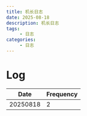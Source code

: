 ```yaml
---
title: 机长日志
date: 2025-08-18
description: 机长日志
tags:
     - 日志
categories:
     - 日志
---
```

# Log
| Date        | Frequency   |
| ----------- | ----------- |
| 20250818    |      2      |


